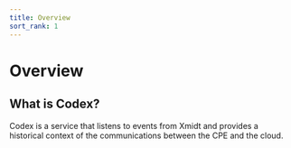 ```yaml
---
title: Overview
sort_rank: 1
---
```


# Overview

## What is Codex?

Codex is a service that listens to events from Xmidt and provides a historical
context of the communications between the CPE and the cloud.
